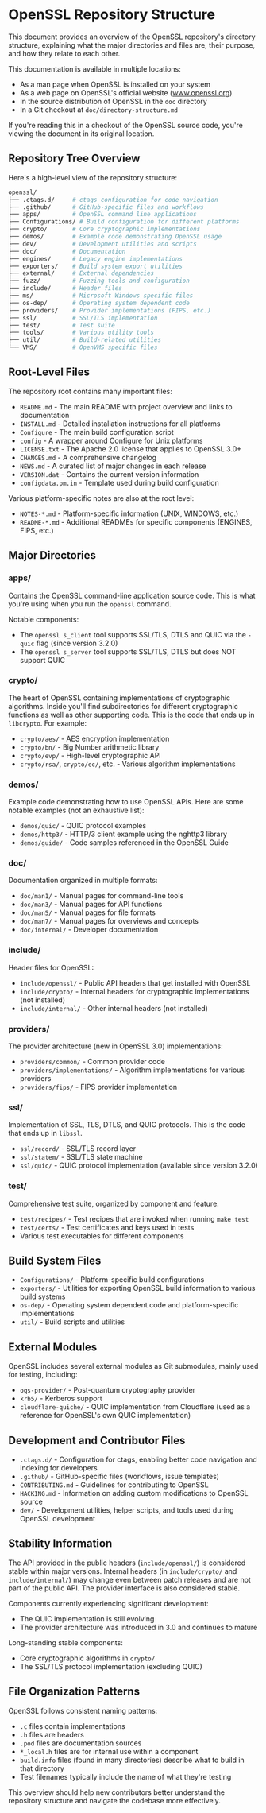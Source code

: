OpenSSL Repository Structure
===========================

This document provides an overview of the OpenSSL repository's directory
structure, explaining what the major directories and files are, their purpose,
and how they relate to each other.

This documentation is available in multiple locations:

* As a man page when OpenSSL is installed on your system
* As a web page on OpenSSL's official website (www.openssl.org)
* In the source distribution of OpenSSL in the `doc` directory
* In a Git checkout at `doc/directory-structure.md`

If you're reading this in a checkout of the OpenSSL source code, you're viewing
the document in its original location.

Repository Tree Overview
-----------------------

Here's a high-level view of the repository structure:

```bash
openssl/
├── .ctags.d/     # ctags configuration for code navigation
├── .github/      # GitHub-specific files and workflows
├── apps/         # OpenSSL command line applications
├── Configurations/ # Build configuration for different platforms
├── crypto/       # Core cryptographic implementations
├── demos/        # Example code demonstrating OpenSSL usage
├── dev/          # Development utilities and scripts
├── doc/          # Documentation
├── engines/      # Legacy engine implementations
├── exporters/    # Build system export utilities
├── external/     # External dependencies
├── fuzz/         # Fuzzing tools and configuration
├── include/      # Header files
├── ms/           # Microsoft Windows specific files
├── os-dep/       # Operating system dependent code
├── providers/    # Provider implementations (FIPS, etc.)
├── ssl/          # SSL/TLS implementation
├── test/         # Test suite
├── tools/        # Various utility tools
├── util/         # Build-related utilities
└── VMS/          # OpenVMS specific files
```

Root-Level Files
---------------

The repository root contains many important files:

* `README.md` - The main README with project overview and links to documentation
* `INSTALL.md` - Detailed installation instructions for all platforms
* `Configure` - The main build configuration script
* `config` - A wrapper around Configure for Unix platforms
* `LICENSE.txt` - The Apache 2.0 license that applies to OpenSSL 3.0+
* `CHANGES.md` - A comprehensive changelog
* `NEWS.md` - A curated list of major changes in each release
* `VERSION.dat` - Contains the current version information
* `configdata.pm.in` - Template used during build configuration

Various platform-specific notes are also at the root level:

* `NOTES-*.md` - Platform-specific information (UNIX, WINDOWS, etc.)
* `README-*.md` - Additional READMEs for specific components (ENGINES, FIPS,
  etc.)

Major Directories
---------------

### apps/

Contains the OpenSSL command-line application source code. This is what you're
using when you run the `openssl` command.

Notable components:

* The `openssl s_client` tool supports SSL/TLS, DTLS and QUIC via the `-quic`
  flag (since version 3.2.0)
* The `openssl s_server` tool supports SSL/TLS, DTLS but does NOT support QUIC

### crypto/

The heart of OpenSSL containing implementations of cryptographic algorithms.
Inside you'll find subdirectories for different cryptographic functions as well
as other supporting code.
This is the code that ends up in `libcrypto`. For example:

* `crypto/aes/` - AES encryption implementation
* `crypto/bn/` - Big Number arithmetic library
* `crypto/evp/` - High-level cryptographic API
* `crypto/rsa/`, `crypto/ec/`, etc. - Various algorithm implementations

### demos/

Example code demonstrating how to use OpenSSL APIs. Here are some notable
examples (not an exhaustive list):

* `demos/quic/` - QUIC protocol examples
* `demos/http3/` - HTTP/3 client example using the nghttp3 library
* `demos/guide/` - Code samples referenced in the OpenSSL Guide

### doc/

Documentation organized in multiple formats:

* `doc/man1/` - Manual pages for command-line tools
* `doc/man3/` - Manual pages for API functions
* `doc/man5/` - Manual pages for file formats
* `doc/man7/` - Manual pages for overviews and concepts
* `doc/internal/` - Developer documentation

### include/

Header files for OpenSSL:

* `include/openssl/` - Public API headers that get installed with OpenSSL
* `include/crypto/` - Internal headers for cryptographic implementations
  (not installed)
* `include/internal/` - Other internal headers (not installed)

### providers/

The provider architecture (new in OpenSSL 3.0) implementations:

* `providers/common/` - Common provider code
* `providers/implementations/` - Algorithm implementations for various providers
* `providers/fips/` - FIPS provider implementation

### ssl/

Implementation of SSL, TLS, DTLS, and QUIC protocols.
This is the code that ends up in `libssl`.

* `ssl/record/` - SSL/TLS record layer
* `ssl/statem/` - SSL/TLS state machine
* `ssl/quic/` - QUIC protocol implementation (available since version 3.2.0)

### test/

Comprehensive test suite, organized by component and feature.

* `test/recipes/` - Test recipes that are invoked when running `make test`
* `test/certs/` - Test certificates and keys used in tests
* Various test executables for different components

Build System Files
----------------

* `Configurations/` - Platform-specific build configurations
* `exporters/` - Utilities for exporting OpenSSL build information to various
  build systems
* `os-dep/` - Operating system dependent code and platform-specific
  implementations
* `util/` - Build scripts and utilities

External Modules
--------------

OpenSSL includes several external modules as Git submodules, mainly used for
testing, including:

* `oqs-provider/` - Post-quantum cryptography provider
* `krb5/` - Kerberos support
* `cloudflare-quiche/` - QUIC implementation from Cloudflare (used as a
  reference for OpenSSL's own QUIC implementation)

Development and Contributor Files
-------------------------------

* `.ctags.d/` - Configuration for ctags, enabling better code navigation and
  indexing for developers
* `.github/` - GitHub-specific files (workflows, issue templates)
* `CONTRIBUTING.md` - Guidelines for contributing to OpenSSL
* `HACKING.md` - Information on adding custom modifications to OpenSSL source
* `dev/` - Development utilities, helper scripts, and tools used during OpenSSL
  development

Stability Information
------------------

The API provided in the public headers (`include/openssl/`) is considered stable
within major versions. Internal headers (in `include/crypto/` and
`include/internal/`) may change even between patch releases and are not part of
the public API. The provider interface is also considered stable.

Components currently experiencing significant development:

* The QUIC implementation is still evolving
* The provider architecture was introduced in 3.0 and continues to mature

Long-standing stable components:

* Core cryptographic algorithms in `crypto/`
* The SSL/TLS protocol implementation (excluding QUIC)

File Organization Patterns
------------------------

OpenSSL follows consistent naming patterns:

* `.c` files contain implementations
* `.h` files are headers
* `.pod` files are documentation sources
* `*_local.h` files are for internal use within a component
* `build.info` files (found in many directories) describe what to build in that
  directory
* Test filenames typically include the name of what they're testing

This overview should help new contributors better understand the repository
structure and navigate the codebase more effectively.
